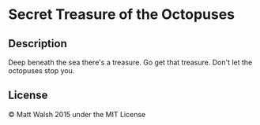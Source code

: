 # Secret Treasure of the Octopuses

## Description
Deep beneath the sea there's a treasure. Go get that treasure. Don't let the octopuses stop you.

## License
© Matt Walsh 2015 under the MIT License